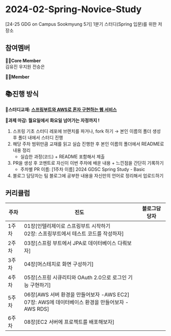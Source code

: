 # 2024-02-Spring-Novice-Study
[24-25 GDG on Campus Sookmyung 5기] 1분기 스터디(Spring 입문)를 위한 저장소


## 참여멤버
**🏃‍♀️Core Member**<br/>
김유진 우지원 전승은

**🤸‍♂️Member**<br/>



## 📚진행 방식
🌟**스터디교재: [스프링부트와 AWS로 혼자 구현하는 웹 서비스](https://www.yes24.com/Product/Goods/83849117)**

🌟**과제 마감: 월요일에서 화요일 넘어가는 자정까지 !**

1.  스프링 기초 스터디 레포에 브랜치를 파거나, fork 하기
    → 본인 이름의 폴더 생성 후 폴더 내에서 스터디 진행
2.  해당 주차 범위만큼 교재를 읽고 실습 진행한 후 본인 이름의 폴더에서 README로 내용 정리
    -   실습한 과정(코드) + README 포함해서 제출
3.  PR을 생성 후 코멘트로 자신이 이번 주차에 배운 내용 + 느낀점을 간단히 기록하기
    -   주차별 PR 이름: [1주차 이름] 2024 GDSC Spring Study - Basic
4. 블로그 담당자는 팀 블로그에 공부한 내용을 자신만의 언어로 정리해서 업로드하기

## 커리큘럼
| 주차 | 진도 |블로그담당자|
|--|--|--|
|1주차| 01장[인텔리제이로 스프링부트 시작하기<br>02장: 스프링부트에서 테스트 코드를 작성하자] ||
|2주차| 03장[스프링 부트에서 JPA로 데이터베이스 다뤄보자]||
|3주차| 04장[머스테치로 화면 구성하기]||
|4주차| 05장[스프링 시큐리티와 OAuth 2.0으로 로그인 기능 구현하기]||
|5주차| 06장[AWS 서버 환경을 만들어보자 -AWS EC2]<br>07장: AWS에 데이터베이스 환경을 만들어보자 -AWS RDS]||
|6주차| 08장[EC2 서버에 프로젝트를 배포해보자]||
